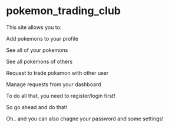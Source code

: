 # pokemon_trading_club
This site allows you to:

Add pokemons to your profile

See all of your pokemons

See all pokemons of others

Request to trade pokamon with other user

Manage requests from your dashboard

To do all that, you need to register/login first!

So go ahead and do that!

Oh.. and you can also chagne your password and some settings!
